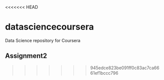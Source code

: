 <<<<<<< HEAD
# datasciencecoursera
Data Science repository for Coursera

## Assignment2
>>>>>>> 945edce823be091ff0c83ac7ca6661ef1bccc796
